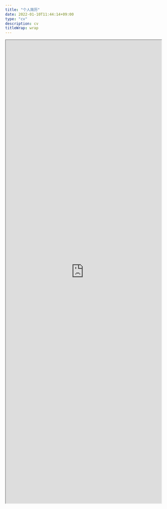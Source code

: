 ```yaml
---
title: "个人简历"
date: 2022-01-10T11:44:14+09:00
type: "cv"
description: cv
titleWrap: wrap
---
```


<iframe style="width:100%;height:1500px" src="https://tech-leoay-cv.vercel.app/" title="W3Schools Free Online Web Tutorials"></iframe>